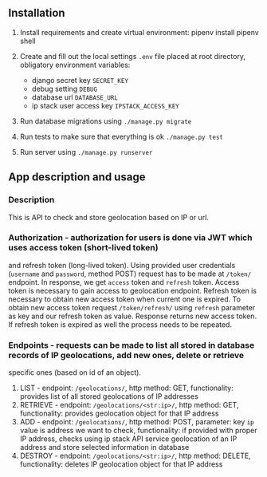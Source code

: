 ## Installation

1. Install requirements and create virtual environment:
    pipenv install
    pipenv shell
2. Create and fill out the local settings `.env` file placed at root directory, obligatory environment variables:
    - django secret key `SECRET_KEY`
    - debug setting `DEBUG`
    - database url `DATABASE_URL`
    - ip stack user access key `IPSTACK_ACCESS_KEY`
    
3. Run database migrations using `./manage.py migrate`
4. Run tests to make sure that everything is ok `./manage.py test`
5. Run server using `./manage.py runserver`

## App description and usage
### Description

This is API to check and store geolocation based on IP or url.

### Authorization - authorization for users is done via JWT which uses access token (short-lived token)
and refresh token (long-lived token). Using provided user credentials (`username` and `password`, method POST)
request has to be made at `/token/` endpoint. In response, we get `access` token and `refresh` token.
Access token is necessary to gain access to geolocation endpoint.
Refresh token is necessary to obtain new access token when current one is expired. To obtain new access token request
`/token/refresh/` using `refresh` parameter as key and our refresh token as value. Response returns new access token.
If refresh token is expired as well the process needs to be repeated.
### Endpoints - requests can be made to list all stored in database records of IP geolocations, add new ones, delete or retrieve
specific ones (based on id of an object).
   1. LIST - endpoint: `/geolocations/`, http method: GET, functionality: provides list of all stored geolocations of IP addresses
   2. RETRIEVE - endpoint: `/geolocations/<str:ip>/`, http method: GET, functionality: provides geolocation object for that IP address
   3. ADD - endpoint: `/geolocations/`, http method: POST, parameter: key `ip` value is address we want to check,  functionality: 
   if provided with proper IP address, checks using ip stack API service geolocation of an IP address and store selected information in database
   4. DESTROY - endpoint: `/geolocations/<str:ip>/`, http method: DELETE, functionality: deletes IP geolocation object for that IP address